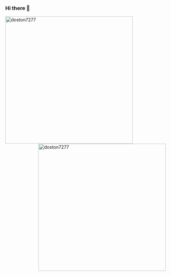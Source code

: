 ### Hi there 👋

<!--
**rustamsobirov/rustamsobirov** is a ✨ _special_ ✨ repository because its `README.md` (this file) appears on your GitHub profile.

Here are some ideas to get you started:

- 🔭 I’m currently working on ...
- 🌱 I’m currently learning ...
- 👯 I’m looking to collaborate on ...
- 🤔 I’m looking for help with ...
- 💬 Ask me about ...
- 📫 How to reach me: ...
- 😄 Pronouns: ...
- ⚡ Fun fact: ...
-->

<img width="400" align="left" src="https://github-readme-stats.vercel.app/api?username=doston7277&theme=github_dark&show_icons=true&locale=en" alt="doston7277" />
<img width="400" align="right" src="https://github-readme-streak-stats.herokuapp.com?user=doston7277&theme=tokyonight_duo&hide_border=true" alt="doston7277" />
